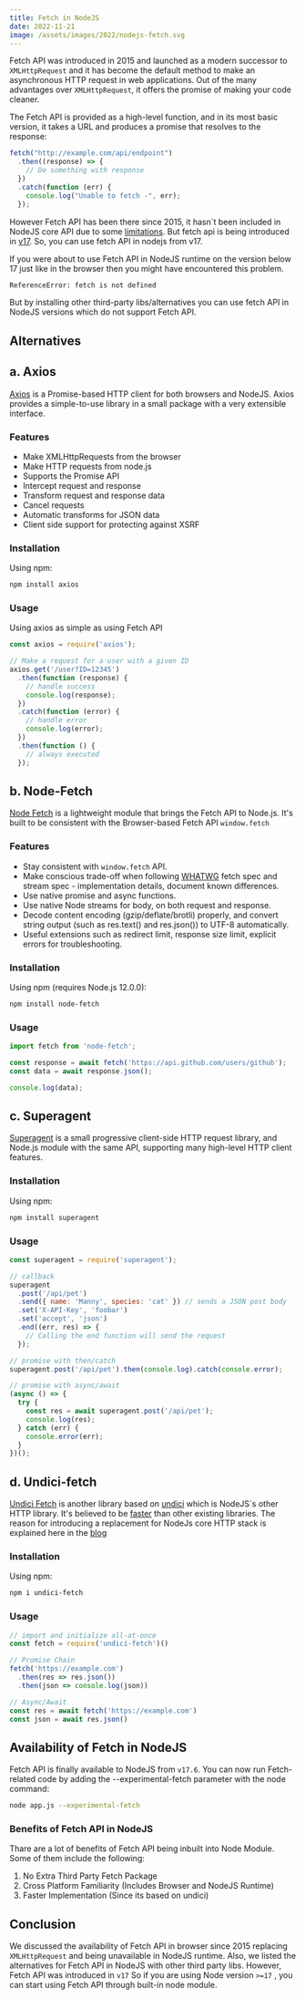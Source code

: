 ```yaml
---
title: Fetch in NodeJS
date: 2022-11-21
image: /assets/images/2022/nodejs-fetch.svg
---
```


Fetch API was introduced in 2015 and launched as a modern successor to `XMLHttpRequest` and it has become the default method to make an asynchronous HTTP request in web applications. Out of the many advantages over `XMLHttpRequest`, it offers the promise of making your code cleaner.

The Fetch API is provided as a high-level function, and in its most basic version, it takes a URL and produces a promise that resolves to the response:

```javascript
fetch("http://example.com/api/endpoint")
  .then((response) => {
    // Do something with response
  })
  .catch(function (err) {
    console.log("Unable to fetch -", err);
  });
```

However Fetch API has been there since 2015, it hasn`t been included in NodeJS core API due to some [limitations](https://news.ycombinator.com/item?id=30162332). But fetch api is being introduced in [v17](https://github.com/nodejs/node/pull/41749). So, you can use fetch API in nodejs from v17.

If you were about to use Fetch API in NodeJS runtime on the version below 17 just like in the browser then you might have encountered this problem.

```sh
ReferenceError: fetch is not defined
```

But by installing other third-party libs/alternatives you can use fetch API in NodeJS versions which do not support Fetch API.

## Alternatives

## a. Axios

[Axios](https://axios-http.com/)  is a Promise-based HTTP client for both browsers and NodeJS. Axios provides a simple-to-use library in a small package with a very extensible interface.

### Features

- Make XMLHttpRequests from the browser
- Make HTTP requests from node.js
- Supports the Promise API
- Intercept request and response
- Transform request and response data
- Cancel requests
- Automatic transforms for JSON data
- Client side support for protecting against XSRF

### Installation

Using npm:

```sh
npm install axios
```

### Usage

Using axios as simple as using Fetch API

```javascript
const axios = require('axios');

// Make a request for a user with a given ID
axios.get('/user?ID=12345')
  .then(function (response) {
    // handle success
    console.log(response);
  })
  .catch(function (error) {
    // handle error
    console.log(error);
  })
  .then(function () {
    // always executed
  });
```

## b. Node-Fetch

[Node Fetch](https://github.com/node-fetch/node-fetch)  is a lightweight module that brings the Fetch API to Node.js. It's built to be consistent with the Browser-based Fetch API `window.fetch`

### Features

- Stay consistent with `window.fetch` API.
- Make conscious trade-off when following [WHATWG](https://whatwg.org/) fetch spec and stream spec - implementation details, document known differences.
- Use native promise and async functions.
- Use native Node streams for body, on both request and response.
- Decode content encoding (gzip/deflate/brotli) properly, and convert string output (such as res.text() and res.json()) to UTF-8 automatically.
- Useful extensions such as redirect limit, response size limit, explicit errors for troubleshooting.

### Installation

Using npm (requires Node.js 12.0.0):

```sh
npm install node-fetch
```

### Usage

```javascript
import fetch from 'node-fetch';

const response = await fetch('https://api.github.com/users/github');
const data = await response.json();

console.log(data);
```

## c. Superagent

[Superagent](https://github.com/visionmedia/superagent) is a small progressive client-side HTTP request library, and Node.js module with the same API, supporting many high-level HTTP client features.

### Installation

Using npm:

```sh
npm install superagent
```

### Usage

```javascript
const superagent = require('superagent');

// callback
superagent
  .post('/api/pet')
  .send({ name: 'Manny', species: 'cat' }) // sends a JSON post body
  .set('X-API-Key', 'foobar')
  .set('accept', 'json')
  .end((err, res) => {
    // Calling the end function will send the request
  });

// promise with then/catch
superagent.post('/api/pet').then(console.log).catch(console.error);

// promise with async/await
(async () => {
  try {
    const res = await superagent.post('/api/pet');
    console.log(res);
  } catch (err) {
    console.error(err);
  }
})();
```

## d. Undici-fetch

[Undici Fetch](https://github.com/Ethan-Arrowood/undici-fetch) is another library based on [undici](https://github.com/nodejs/undici) which is NodeJS`s other HTTP library. It's believed to be [faster](https://github.com/Ethan-Arrowood/undici-fetch/blob/main/benchmarks.md) than other existing libraries. The reason for introducing a replacement for NodeJs core HTTP stack is explained here in the [blog](https://nodejs.medium.com/introducing-undici-4-1e321243e007)

### Installation

Using npm:

```sh
npm i undici-fetch
```

### Usage

```javascript
// import and initialize all-at-once
const fetch = require('undici-fetch')()

// Promise Chain
fetch('https://example.com')
  .then(res => res.json())
  .then(json => console.log(json))

// Async/Await
const res = await fetch('https://example.com')
const json = await res.json()
```

## Availability of Fetch in NodeJS

Fetch API is finally available to NodeJS from `v17.6`. You can now run Fetch-related code by adding the --experimental-fetch parameter with the node command:

```sh
node app.js --experimental-fetch
```

### Benefits of Fetch API in NodeJS

Thare are a lot of benefits of Fetch API being inbuilt into Node Module. Some of them include the following:

 1. No Extra Third Party Fetch Package
 2. Cross Platform Familiarity (Includes Browser and NodeJS Runtime)
 3. Faster Implementation (Since its based on undici)

## Conclusion

We discussed the availability of Fetch API in browser since 2015 replacing `XMLHttpRequest` and being unavailable in NodeJS runtime. Also, we listed the alternatives for Fetch API in NodeJS with other third party libs. However, Fetch API was introduced in `v17` So if you are using Node version `>=17` , you can start using Fetch API through built-in node module.





